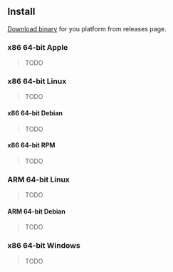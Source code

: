 ## Install
[Download binary](https://github.com/bohdaq/rust-web-server/releases) for you platform from releases page.

### x86 64-bit Apple
> TODO

### x86 64-bit Linux
> TODO
#### x86 64-bit Debian
> TODO
#### x86 64-bit RPM
> TODO

### ARM 64-bit Linux
> TODO
#### ARM 64-bit Debian
> TODO

### x86 64-bit Windows
> TODO
